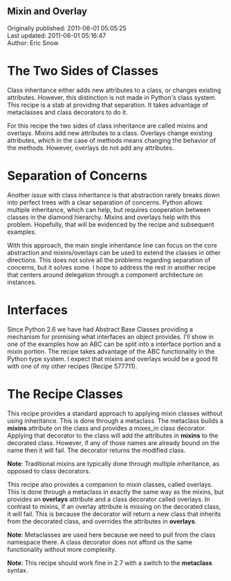 ## Mixin and Overlay  
Originally published: 2011-06-01 05:05:25  
Last updated: 2011-06-01 05:16:47  
Author: Eric Snow  
  
The Two Sides of Classes
========================

Class inheritance either adds new attributes to a class, or changes existing attributes.  However, this distinction is not made in Python's class system.  This recipe is a stab at providing that separation.  It takes advantage of metaclasses and class decorators to do it.

For this recipe the two sides of class inheritance are called mixins and overlays.  Mixins add new attributes to a class.  Overlays change existing attributes, which in the case of methods means changing the behavior of the methods.  However, overlays do not add any attributes.

Separation of Concerns
======================

Another issue with class inheritance is that abstraction rarely breaks down into perfect trees with a clear separation of concerns.  Python allows multiple inheritance, which can help, but requires cooperation between classes in the diamond hierarchy.  Mixins and overlays help with this problem.  Hopefully, that will be evidenced by the recipe and subsequent examples.

With this approach, the main single inheritance line can focus on the core abstraction and mixins/overlays can be used to extend the classes in other directions.  This does not solve all the problems regarding separation of concerns, but it solves some.  I hope to address the rest in another recipe that centers around delegation through a component architecture on instances.

Interfaces
==========

Since Python 2.6 we have had Abstract Base Classes providing a mechanism for promising what interfaces an object provides.  I'll show in one of the examples how an ABC can be split into a interface portion and a mixin portion.  The recipe takes advantage of the ABC functionality in the Python type system.  I expect that mixins and overlays would be a good fit with one of my other recipes (Recipe 577711).

The Recipe Classes
==================

This recipe provides a standard approach to applying mixin classes without using inheritance.  This is done through a metaclass.  The metaclass builds a __mixins__ attribute on the class and provides a mixes_in class decorator.  Applying that decorator to the class will add the attributes in __mixins__ to the decorated class.  However, if any of those names are already bound on the name then it will fail.  The decorator returns the modified class.

**Note**: Traditional mixins are typically done through multiple inheritance, as opposed to class decorators.

This recipe also provides a companion to mixin classes, called overlays.  This is done through a metaclass in exactly the same way as the mixins, but provides an __overlays__ attribute and a class decorator called overlays.  In contrast to mixins, if an overlay attribute is missing on the decorated class, it will fail.  This is because the decorator will return a new class that inherits from the decorated class, and overrides the attributes in __overlays__.


**Note**: Metaclasses are used here because we need to pull from the class namespace there.  A class decorator does not afford us the same functionality without more complexity.

**Note**: This recipe should work fine in 2.7 with a switch to the __metaclass__ syntax.